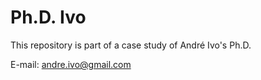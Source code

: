 # Ph.D. Ivo

This repository is part of a case study of André Ivo's Ph.D.

E-mail: andre.ivo@gmail.com
